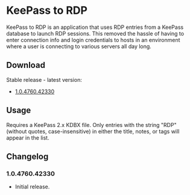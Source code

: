KeePass to RDP
==============

KeePass to RDP is an application that uses RDP entries from a KeePass
database to launch RDP sessions. This removed the hassle of having to enter
connection info and login credentials to hosts in an environment where a user
is connecting to various servers all day long.

Download
--------

Stable release - latest version:

* [1.0.4760.42330](http://andreinicholson.com/project/keepasstordp/KeePassToRdp-1.0.4760.42330.zip)

Usage
-----

Requires a KeePass 2.x KDBX file. Only entries with the string "RDP" (without
quotes, case-insensitive) in either the title, notes, or tags will appear in
the list.

Changelog
---------

### 1.0.4760.42330

- Initial release.

